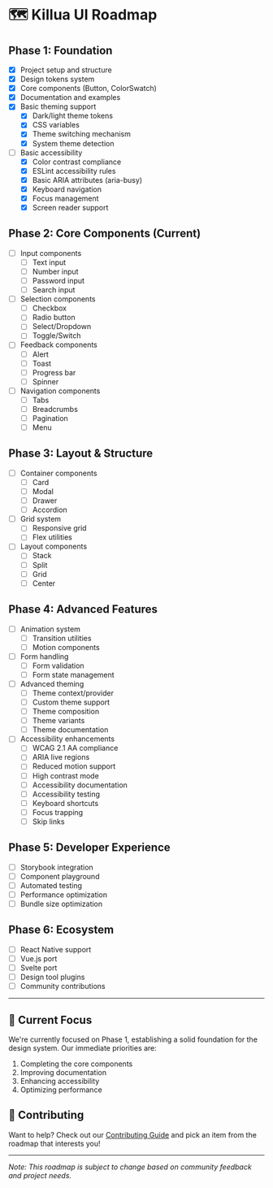 # 🗺️ Killua UI Roadmap

## Phase 1: Foundation 
- [x] Project setup and structure
- [x] Design tokens system
- [x] Core components (Button, ColorSwatch)
- [x] Documentation and examples
- [x] Basic theming support
  - [x] Dark/light theme tokens
  - [x] CSS variables
  - [x] Theme switching mechanism
  - [x] System theme detection
- [ ] Basic accessibility
  - [x] Color contrast compliance
  - [x] ESLint accessibility rules
  - [x] Basic ARIA attributes (aria-busy)
  - [x] Keyboard navigation
  - [x] Focus management
  - [x] Screen reader support

## Phase 2: Core Components (Current)
- [ ] Input components
  - [ ] Text input
  - [ ] Number input
  - [ ] Password input
  - [ ] Search input
- [ ] Selection components
  - [ ] Checkbox
  - [ ] Radio button
  - [ ] Select/Dropdown
  - [ ] Toggle/Switch
- [ ] Feedback components
  - [ ] Alert
  - [ ] Toast
  - [ ] Progress bar
  - [ ] Spinner
- [ ] Navigation components
  - [ ] Tabs
  - [ ] Breadcrumbs
  - [ ] Pagination
  - [ ] Menu

## Phase 3: Layout & Structure
- [ ] Container components
  - [ ] Card
  - [ ] Modal
  - [ ] Drawer
  - [ ] Accordion
- [ ] Grid system
  - [ ] Responsive grid
  - [ ] Flex utilities
- [ ] Layout components
  - [ ] Stack
  - [ ] Split
  - [ ] Grid
  - [ ] Center

## Phase 4: Advanced Features
- [ ] Animation system
  - [ ] Transition utilities
  - [ ] Motion components
- [ ] Form handling
  - [ ] Form validation
  - [ ] Form state management
- [ ] Advanced theming
  - [ ] Theme context/provider
  - [ ] Custom theme support
  - [ ] Theme composition
  - [ ] Theme variants
  - [ ] Theme documentation
- [ ] Accessibility enhancements
  - [ ] WCAG 2.1 AA compliance
  - [ ] ARIA live regions
  - [ ] Reduced motion support
  - [ ] High contrast mode
  - [ ] Accessibility documentation
  - [ ] Accessibility testing
  - [ ] Keyboard shortcuts
  - [ ] Focus trapping
  - [ ] Skip links

## Phase 5: Developer Experience
- [ ] Storybook integration
- [ ] Component playground
- [ ] Automated testing
- [ ] Performance optimization
- [ ] Bundle size optimization

## Phase 6: Ecosystem
- [ ] React Native support
- [ ] Vue.js port
- [ ] Svelte port
- [ ] Design tool plugins
- [ ] Community contributions

---

## 🎯 Current Focus
We're currently focused on Phase 1, establishing a solid foundation for the design system. Our immediate priorities are:

1. Completing the core components
2. Improving documentation
3. Enhancing accessibility
4. Optimizing performance

## 🤝 Contributing
Want to help? Check out our [Contributing Guide](CONTRIBUTING.md) and pick an item from the roadmap that interests you!

---

*Note: This roadmap is subject to change based on community feedback and project needs.* 